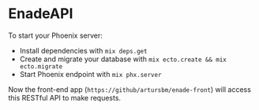 # EnadeAPI

To start your Phoenix server:

  * Install dependencies with `mix deps.get`
  * Create and migrate your database with `mix ecto.create && mix ecto.migrate`
  * Start Phoenix endpoint with `mix phx.server`

Now the front-end app (`https://github/artursbm/enade-front`) will access this RESTful API to make requests.

